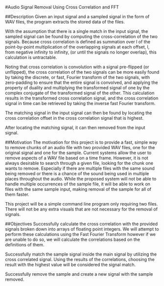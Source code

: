 #Audio Signal Removal Using Cross Correlation and FFT

##Description
Given an input signal and a sampled signal in the form of WAV files, the program extracts the stored data of the files.

With the assumption that there is a single match in the input signal, the sampled signal can be found by computing the cross-correlation of the two signals. Because cross correlation is defined as summation over l of the point-by-point multiplication of the overlapping signals at each offset, l, from negative infinity to infinity, (or until the signals no longer overlap), this calculation is untractable.

Noting that cross correlation is convolution with a signal pre-flipped (or unflipped), the cross correlation of the two signals can be more easily found by taking the discrete, or fast, Fourier transform of the two signals, with zero-padding to ensure that the entire signal is convolved, and applying the property of duality and multiplying the transformed signal of one by the complex conjugate of the transformed signal of the other. This calculation results in the transformed cross correlation signal, and the cross correlation signal in time can be retrieved by taking the inverse fast Fourier transform. 

The matching signal in the input signal can then be found by locating the cross correlation offset in the cross correlation signal that is highest.

After locating the matching signal, it can then removed from the input signal.

##Motivation
The motivation for this project is to provide a fast, simple way to remove chunks of an audio file with two provided WAV files, one for the original signal and one for the sample. Current systems allow the user to remove aspects of a WAV file based on a time frame. However, it is not always desirable to search through a given file, looking for the chunk one wants to remove. Especially if there are multiple files with the same sound being removed or there is a chance of the sound being used in multiple places throughout the audio. While the proposed system will not be able to handle multiple occurrences of the sample file, it will be able to work on files with the same sample input, making removal of the sample for all of them faster.

This project will be a simple command line program only requiring two files. There will not be any extra visuals that are not necessary for the removal of signals.

##Objectives
Successfully calculate the cross correlation with the provided signals broken down into arrays of floating point integers. We will attempt to perform these calculations using the Fast Fourier Transform however if we are unable to do so, we will calculate the correlations based on the definitions of them.

Successfully match the sample signal inside the main signal by utilizing the cross correlated signal. Using the results of the correlations, choosing the result with the highest value will be considered the signal match.

Successfully remove the sample and create a new signal with the sample removed.

